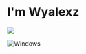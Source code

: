 # I'm Wyalexz



<img src="https://github-readme-stats.vercel.app/api?username=WYALEXZZ&&show_icons=true&title_color=ffffff&icon_color=bb2acf&text_color=daf7dc&bg_color=151515">

![Windows](https://img.shields.io/badge/Windows-0078D6?style=for-the-badge&logo=windows&logoColor=white)


